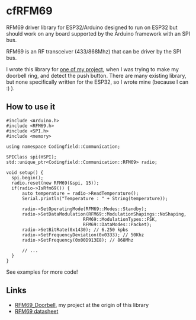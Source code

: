 # cfRFM69

RFM69 driver library for ESP32/Arduino designed to run on ESP32 but should work on any board supported by the Arduino framework with an SPI bus.

RFM69 is an RF transceiver (433/868Mhz) that can be driver by the SPI bus.

I wrote this library for [one of my project](https://github.com/JF002/RFM69_Doorbell), when I was trying to make my doorbell ring, and detect the push button.
There are many existing library, but none specifically written for the ESP32, so I wrote mine (because I can :) ).

## How to use it
```
#include <Arduino.h>
#include <RFM69.h>
#include <SPI.h>
#include <memory>

using namespace Codingfield::Communication;

SPIClass spi(HSPI);
std::unique_ptr<Codingfield::Communication::RFM69> radio;

void setup() {
  spi.begin();
  radio.reset(new RFM69(&spi, 15));
  if(radio->IsRfm69()) {
      auto temperature = radio->ReadTemperature();
      Serial.println("Temperature : " + String(temperature));

      radio->SetOperatingMode(RFM69::Modes::Standby);
      radio->SetDataModulation(RFM69::ModulationShapings::NoShaping,
                             RFM69::ModulationTypes::FSK,
                             RFM69::DataModes::Packet);
      radio->SetBitRate(0x1430); // 6.250 kpbs
      radio->SetFrequencyDeviation(0x0333); // 50Khz
      radio->SetFrequency(0x00D913E8); // 868Mhz
      
      // ...
  }
}  

```
See examples for more code!

## Links
* [RFM69_Doorbell](https://github.com/JF002/RFM69_Doorbell), my project at the origin of this library
* [RFM69 datasheet](https://cdn-shop.adafruit.com/product-files/3076/RFM69HCW-V1.1.pdf)

